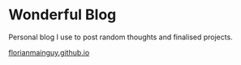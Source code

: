 # Wonderful Blog

Personal blog I use to post random thoughts and finalised projects.

[florianmainguy.github.io](http://florianmainguy.github.io)
